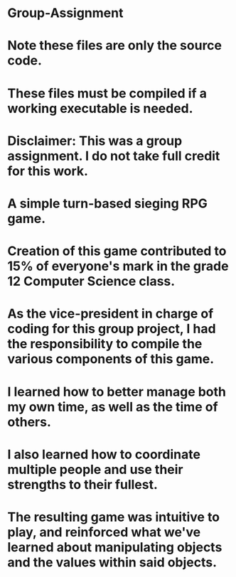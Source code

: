 # Group-Assignment
# Note these files are only the source code.
# These files must be compiled if a working executable is needed.

# Disclaimer: This was a group assignment. I do not take full credit for this work.

# A simple turn-based sieging RPG game.
# Creation of this game contributed to 15% of everyone's mark in the grade 12 Computer Science class.

# As the vice-president in charge of coding for this group project, I had the responsibility to compile the various components of this game. 
# I learned how to better manage both my own time, as well as the time of others.
# I also learned how to coordinate multiple people and use their strengths to their fullest.

# The resulting game was intuitive to play, and reinforced what we've learned about manipulating objects and the values within said objects.
